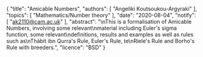 {
    "title": "Amicable Numbers",
    "authors": [
        "Angeliki Koutsoukou-Argyraki"
    ],
    "topics": [
        "Mathematics/Number theory"
    ],
    "date": "2020-08-04",
    "notify": [
        "ak2110@cam.ac.uk"
    ],
    "abstract": "\nThis is a formalisation of Amicable Numbers, involving some relevant\nmaterial including Euler's sigma function, some relevant\ndefinitions, results and examples as well as rules such as\nTh&#257;bit ibn Qurra's Rule, Euler's Rule, te\nRiele's Rule and Borho's Rule with breeders.",
    "licence": "BSD"
}